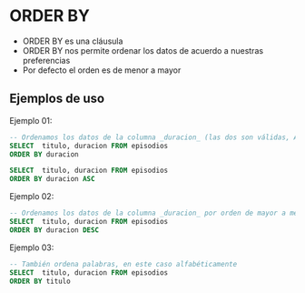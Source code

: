 # ORDER BY
- ORDER BY es una cláusula
- ORDER BY nos permite ordenar los datos de acuerdo a nuestras preferencias  
- Por defecto el orden es de menor a mayor

## Ejemplos de uso
Ejemplo 01:
```sql
-- Ordenamos los datos de la columna _duracion_ (las dos son válidas, ASC de ascendente)  
SELECT  titulo, duracion FROM episodios 
ORDER BY duracion

SELECT  titulo, duracion FROM episodios 
ORDER BY duracion ASC
```
Ejemplo 02:
```sql
-- Ordenamos los datos de la columna _duracion_ por orden de mayor a menor   
SELECT  titulo, duracion FROM episodios 
ORDER BY duracion DESC
```
Ejemplo 03:
```sql
-- También ordena palabras, en este caso alfabéticamente  
SELECT  titulo, duracion FROM episodios 
ORDER BY titulo
```